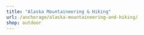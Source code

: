 ```yaml
---
title: "Alaska Mountaineering & Hiking"
url: /anchorage/alaska-mountaineering-and-hiking/
shop: outdoor
---
```

